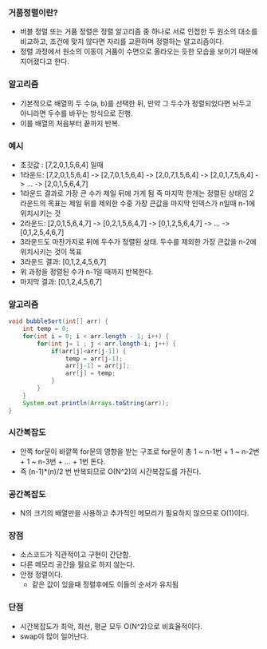 ### 거품정렬이란?
- 버블 정렬 또는 거품 정렬은 정렬 알고리즘 중 하나로 서로 인접한 두 원소의 대소를 비교하고,
조건에 맞지 않다면 자리를 교환하며 정렬하는 알고리즘이다.
- 정렬 과정에서 원소의 이동이 거품이 수면으로 올라오는 듯한 모습을 보이기 때문에 지어졌다고 한다.

### 알고리즘
- 기본적으로 배열의 두 수(a, b)를 선택한 뒤, 만약 그 두수가 정렬되었다면 놔두고 아니라면 두수를 바꾸는 방식으로 진행.
- 이를 배열의 처음부터 끝까지 반복.

### 예시
- 초깃값 : [7,2,0,1,5,6,4] 일때 
- 1라운드: [7,2,0,1,5,6,4] -> [2,7,0,1,5,6,4] -> [2,0,7,1,5,6,4] -> [2,0,1,7,5,6,4] -> ... -> [2,0,1,5,6,4,7]
- 1라운드 결과로 가장 큰 수가 제일 뒤에 가게 됨 즉 마지막 한개는 정렬된 상태임 2라운드의 목표는 제일 뒤를 제외한 수중 가장 큰값을 마지막 인덱스가 n일때 n-1에 위치시키는 것
- 2라운드: [2,0,1,5,6,4,7] -> [0,2,1,5,6,4,7] -> [0,1,2,5,6,4,7] -> ... -> [0,1,2,5,4,6,7]
- 3라운드도 마찬가지로 뒤에 두수가 정렬된 상태. 두수를 제외한 가장 큰값을 n-2에 위치시키는 것이 목표
- 3라운드 결과: [0,1,2,4,5,6,7]
- 위 과정을 정렬된 수가 n-1일 때까지 반복한다.
- 마지막 결과: [0,1,2,4,5,6,7]

### 알고리즘
```java
void bubbleSort(int[] arr) {
    int temp = 0;
    for(int i = 0; i < arr.length - 1; i++) {
        for(int j= 1 ; j < arr.length-i; j++) {
            if(arr[j]<arr[j-1]) {
                temp = arr[j-1];
                arr[j-1] = arr[j];
                arr[j] = temp;
            }
        }
    }
    System.out.println(Arrays.toString(arr));
}
```

### 시간복잡도
- 안쪽 for문이 바깥쪽 for문의 영향을 받는 구조로 for문이 총 1 ~ n-1번 + 1 ~ n-2번 + 1 ~ n-3번 + ... + 1번 돈다.
- 즉 (n-1)*(n)/2 번 반복되므로 O(N^2)의 시간복잡도를 가진다.

### 공간복잡도
- N의 크기의 배열만을 사용하고 추가적인 메모리가 필요하지 않으므로 O(1)이다.

### 장점
- 소스코드가 직관적이고 구현이 간단함.
- 다른 메모리 공간을 필요로 하지 않는다.
- 안정 정렬이다.
  - 같은 값이 있을때 정렬후에도 이들의 순서가 유지됨

### 단점
- 시간복잡도가 최악, 최선, 평균 모두 O(N^2)으로 비효율적이다.
- swap이 많이 일어난다.
